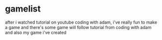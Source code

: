 # gamelist

after i watched tutorial on youtube coding with adam, i've really fun to make a game and there's some game will follow tutorial from coding with adam and also my game i've created